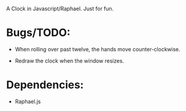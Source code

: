 A Clock in Javascript/Raphael.  Just for fun.

Bugs/TODO:
==============================================================================

* When rolling over past twelve, the hands move counter-clockwise.

* Redraw the clock when the window resizes.

Dependencies:
==============================================================================

* Raphael.js
